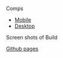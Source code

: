 Comps
* [Mobile](./comps/UX-UI-Keji-Kelly-Mobile.pdf)
* [Desktop](./comps/ux-uiproject-Keji-Kelly-desktop.pdf)

Screen shots of Build


[Github pages](https://lauraturk.github.io/UX-UI-project-build/)
